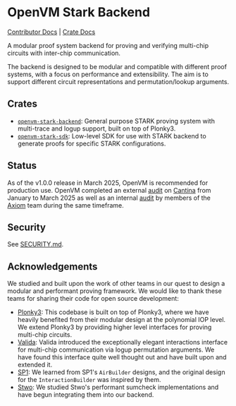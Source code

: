 # OpenVM Stark Backend

[Contributor Docs](./docs)
| [Crate Docs](https://docs.openvm.dev/stark-backend)

A modular proof system backend for proving and verifying multi-chip circuits with inter-chip communication.

The backend is designed to be modular and compatible with different proof systems, with a focus on performance and extensibility. The aim is to support different circuit representations and permutation/lookup arguments.

## Crates

- [`openvm-stark-backend`](crates/stark-backend): General purpose STARK proving system with multi-trace and logup support, built on top of Plonky3.
- [`openvm-stark-sdk`](crates/stark-sdk): Low-level SDK for use with STARK backend to generate proofs for specific STARK configurations.

## Status

As of the v1.0.0 release in March 2025, OpenVM is recommended for production use. OpenVM completed an external [audit](https://github.com/openvm-org/openvm/blob/main/audits/v1-cantina-report.pdf) on [Cantina](https://cantina.xyz/) from January to March 2025 as well as an internal [audit](https://github.com/openvm-org/openvm/blob/main/audits/v1-internal/README.md) by members of the [Axiom](https://axiom.xyz/) team during the same timeframe.

## Security

See [SECURITY.md](./SECURITY.md).

## Acknowledgements

We studied and built upon the work of other teams in our quest to design a modular and performant proving framework.
We would like to thank these teams for sharing their code for open source development:

- [Plonky3](https://github.com/Plonky3/Plonky3): This codebase is built on top of Plonky3, where we have heavily benefited from their modular design at the polynomial IOP level. We extend Plonky3 by providing higher level interfaces for proving multi-chip circuits.
- [Valida](https://github.com/valida-xyz/valida): Valida introduced the exceptionally elegant interactions interface for multi-chip communication via logup permutation arguments. We have found this interface quite well thought out and have built upon and extended it.
- [SP1](https://github.com/succinctlabs/sp1): We learned from SP1's `AirBuilder` designs, and the original design for the `InteractionBuilder` was inspired by them.
- [Stwo](https://github.com/starkware-libs/stwo): We studied Stwo's performant sumcheck implementations and have begun integrating them into our backend.
